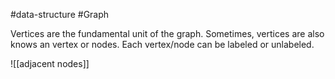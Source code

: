 #data-structure #Graph 

Vertices are the fundamental unit of the graph. Sometimes, vertices are also knows an vertex or nodes.
Each vertex/node can be labeled or unlabeled.

![[adjacent nodes]]
